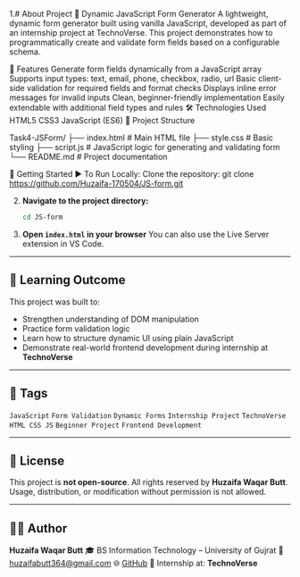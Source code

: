 1.# About Project
📝 Dynamic JavaScript Form Generator
A lightweight, dynamic form generator built using vanilla JavaScript, developed as part of an internship project at TechnoVerse. This project demonstrates how to programmatically create and validate form fields based on a configurable schema.

🚀 Features
Generate form fields dynamically from a JavaScript array
Supports input types: text, email, phone, checkbox, radio, url
Basic client-side validation for required fields and format checks
Displays inline error messages for invalid inputs
Clean, beginner-friendly implementation
Easily extendable with additional field types and rules
🛠️ Technologies Used
HTML5
CSS3
JavaScript (ES6)
📁 Project Structure

Task4-JSForm/
├── index.html         # Main HTML file
├── style.css          # Basic styling
├── script.js          # JavaScript logic for generating and validating form
└── README.md          # Project documentation

🔧 Getting Started
▶️ To Run Locally:
Clone the repository:
git clone https://github.com/Huzaifa-170504/JS-form.git

2. **Navigate to the project directory:**

   ```bash
   cd JS-form
   ```

3. **Open `index.html` in your browser**
   You can also use the Live Server extension in VS Code.



---

## 🧠 Learning Outcome

This project was built to:

* Strengthen understanding of DOM manipulation
* Practice form validation logic
* Learn how to structure dynamic UI using plain JavaScript
* Demonstrate real-world frontend development during internship at **TechnoVerse**

---

## 📌 Tags

`JavaScript` `Form Validation` `Dynamic Forms` `Internship Project` `TechnoVerse` `HTML CSS JS` `Beginner Project` `Frontend Development`

---

## 📄 License

This project is **not open-source**.
All rights reserved by **Huzaifa Waqar Butt**.
Usage, distribution, or modification without permission is not allowed.

---

## 👨‍💻 Author

**Huzaifa Waqar Butt**
🎓 BS Information Technology – University of Gujrat
📧 [huzaifabutt364@gmail.com](mailto:huzaifabutt364@gmail.com)
🌐 [GitHub](https://github.com/Huzaifa-170504)
🔗 Internship at: **TechnoVerse**

```
